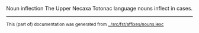 Noun inflection
The Upper Necaxa Totonac language nouns inflect in cases.



* * *
<small>This (part of) documentation was generated from [../src/fst/affixes/nouns.lexc](http://github.com/giellalt/lang-tku/blob/main/../src/fst/affixes/nouns.lexc)</small>